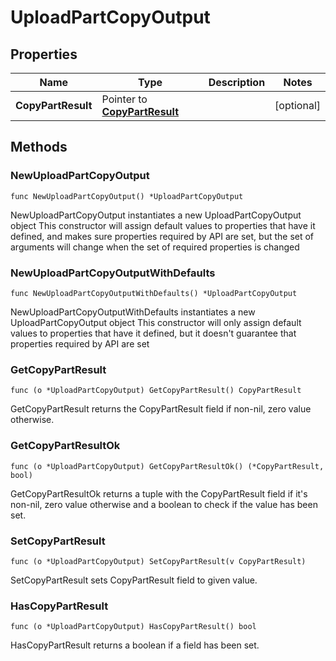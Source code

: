 # UploadPartCopyOutput

## Properties

|Name | Type | Description | Notes|
|------------ | ------------- | ------------- | -------------|
|**CopyPartResult** | Pointer to [**CopyPartResult**](CopyPartResult.md) |  | [optional] |

## Methods

### NewUploadPartCopyOutput

`func NewUploadPartCopyOutput() *UploadPartCopyOutput`

NewUploadPartCopyOutput instantiates a new UploadPartCopyOutput object
This constructor will assign default values to properties that have it defined,
and makes sure properties required by API are set, but the set of arguments
will change when the set of required properties is changed

### NewUploadPartCopyOutputWithDefaults

`func NewUploadPartCopyOutputWithDefaults() *UploadPartCopyOutput`

NewUploadPartCopyOutputWithDefaults instantiates a new UploadPartCopyOutput object
This constructor will only assign default values to properties that have it defined,
but it doesn't guarantee that properties required by API are set

### GetCopyPartResult

`func (o *UploadPartCopyOutput) GetCopyPartResult() CopyPartResult`

GetCopyPartResult returns the CopyPartResult field if non-nil, zero value otherwise.

### GetCopyPartResultOk

`func (o *UploadPartCopyOutput) GetCopyPartResultOk() (*CopyPartResult, bool)`

GetCopyPartResultOk returns a tuple with the CopyPartResult field if it's non-nil, zero value otherwise
and a boolean to check if the value has been set.

### SetCopyPartResult

`func (o *UploadPartCopyOutput) SetCopyPartResult(v CopyPartResult)`

SetCopyPartResult sets CopyPartResult field to given value.

### HasCopyPartResult

`func (o *UploadPartCopyOutput) HasCopyPartResult() bool`

HasCopyPartResult returns a boolean if a field has been set.


